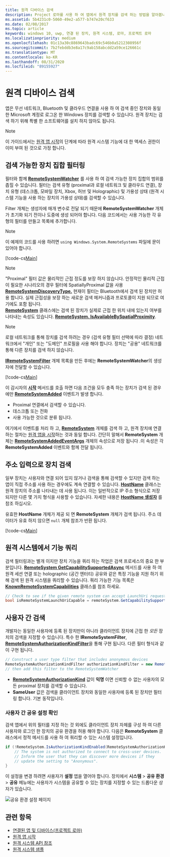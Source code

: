 ```yaml
---
title: 원격 디바이스 검색
description: Project 로마를 사용 하 여 앱에서 원격 장치를 검색 하는 방법을 알아봅니다.
ms.assetid: 5b4231c0-5060-49e2-a577-b747e20cf633
ms.date: 02/08/2017
ms.topic: article
keywords: windows 10, uwp, 연결 된 장치, 원격 시스템, 로마, 프로젝트 로마
ms.localizationpriority: medium
ms.openlocfilehash: 01c13a30c8869643badc69c546b0a5212308956f
ms.sourcegitcommit: 7b2febddb3e8a17c9ab158abcdd2a59ce126661c
ms.translationtype: MT
ms.contentlocale: ko-KR
ms.lasthandoff: 08/31/2020
ms.locfileid: "89155927"
---
```

# <a name="discover-remote-devices"></a>원격 디바이스 검색
앱은 무선 네트워크, Bluetooth 및 클라우드 연결을 사용 하 여 검색 중인 장치와 동일한 Microsoft 계정로 로그온 한 Windows 장치를 검색할 수 있습니다. 원격 장치는 검색 하기 위해 특별 한 소프트웨어를 설치 하지 않아도 됩니다.

> [!NOTE]
> 이 가이드에서는 [원격 앱 시작](launch-a-remote-app.md)의 단계에 따라 원격 시스템 기능에 대 한 액세스 권한이 이미 부여 된 것으로 가정 합니다.

## <a name="filter-the-set-of-discoverable-devices"></a>검색 가능한 장치 집합 필터링
필터와 함께 [**RemoteSystemWatcher**](/uwp/api/Windows.System.RemoteSystems.RemoteSystemWatcher) 를 사용 하 여 검색 가능한 장치 집합의 범위를 좁힐 수 있습니다. 필터는 검색 유형 (proximal과 로컬 네트워크 및 클라우드 연결), 장치 유형 (데스크톱, 모바일 장치, Xbox, 허브 및 Holographic) 및 가용성 상태 (원격 시스템 기능을 사용 하는 장치의 가용성 상태)를 검색할 수 있습니다.

Filter 개체는 생성자에 매개 변수로 전달 되기 때문에 **RemoteSystemWatcher** 개체가 초기화 되기 전이나 도중에 생성 되어야 합니다. 다음 코드에서는 사용 가능한 각 유형의 필터를 만들고 목록에 추가합니다.

> [!NOTE]
> 이 예제의 코드를 사용 하려면 `using Windows.System.RemoteSystems` 파일에 문이 있어야 합니다.

[!code-cs[Main](./code/DiscoverDevices/MainPage.xaml.cs#SnippetMakeFilterList)]

> [!NOTE]
> "Proximal" 필터 값은 물리적인 근접 정도를 보장 하지 않습니다. 안정적인 물리적 근접이 필요한 시나리오의 경우 필터에 SpatiallyProximal 값을 사용 [**RemoteSystemDiscoveryType.**](/uwp/api/windows.system.remotesystems.remotesystemdiscoverytype) 현재이 필터는 Bluetooth에서 검색 된 장치만 허용 합니다. 실제 근접성을 보장 하는 새로운 검색 메커니즘과 프로토콜이 지원 되므로 여기에도 포함 됩니다.  
[**RemoteSystem**](/uwp/api/Windows.System.RemoteSystems.RemoteSystem) 클래스에는 검색 된 장치가 실제로 근접 한 위치 내에 있는지 여부를 나타내는 속성도 있습니다. [**RemoteSystem. IsAvailableBySpatialProximity**](/uwp/api/Windows.System.RemoteSystems.RemoteSystem.IsAvailableByProximity).

> [!NOTE]
> 로컬 네트워크를 통해 장치를 검색 하려는 경우 (검색 유형 필터 선택에 따라 결정) 네트워크에서 "개인" 또는 "도메인" 프로필을 사용 해야 합니다. 장치는 "공용" 네트워크를 통해 다른 장치를 검색 하지 않습니다.

[**IRemoteSystemFilter**](/uwp/api/Windows.System.RemoteSystems.IRemoteSystemFilter) 개체 목록을 만든 후에는 **RemoteSystemWatcher**의 생성자에 전달할 수 있습니다.

[!code-cs[Main](./code/DiscoverDevices/MainPage.xaml.cs#SnippetCreateWatcher)]

이 감시자의 [**시작**](/uwp/api/windows.system.remotesystems.remotesystemwatcher.start) 메서드를 호출 하면 다음 조건을 모두 충족 하는 장치가 검색 된 경우에만 [**RemoteSystemAdded**](/uwp/api/windows.system.remotesystems.remotesystemwatcher.remotesystemadded) 이벤트가 발생 합니다.
* Proximal 연결에서 검색할 수 있습니다.
* 데스크톱 또는 전화
* 사용 가능한 것으로 분류 됩니다.

여기에서 이벤트를 처리 하 고, [**RemoteSystem**](/uwp/api/Windows.System.RemoteSystems.RemoteSystem) 개체를 검색 하 고, 원격 장치에 연결 하는 절차는 [원격 앱을 시작](launch-a-remote-app.md)하는 것과 동일 합니다. 간단히 말해서 **RemoteSystem** 개체는 [**RemoteSystemAddedEventArgs**](/uwp/api/Windows.System.RemoteSystems.RemoteSystemAddedEventArgs) 개체의 속성으로 저장 됩니다 .이 속성은 각 **RemoteSystemAdded** 이벤트와 함께 전달 됩니다.

## <a name="discover-devices-by-address-input"></a>주소 입력으로 장치 검색
일부 장치는 사용자와 연결 되어 있지 않거나 검색을 통해 검색할 수 있지만 검색 하는 앱이 직접 주소를 사용 하는 경우에도 계속 연결할 수 있습니다. [**HostName**](/uwp/api/windows.networking.hostname) 클래스는 원격 장치의 주소를 나타내는 데 사용 됩니다. 이는 일반적으로 IP 주소 형식으로 저장 되지만 다른 몇 가지 형식을 사용할 수 있습니다. 자세한 내용은 [**HostName 생성자**](/uwp/api/windows.networking.hostname.-ctor) 를 참조 하십시오.

유효한 **HostName** 개체가 제공 되 면 **RemoteSystem** 개체가 검색 됩니다. 주소 데이터가 유효 하지 않으면 `null` 개체 참조가 반환 됩니다.

[!code-cs[Main](./code/DiscoverDevices/MainPage.xaml.cs#SnippetFindByHostName)]

## <a name="querying-a-capability-on-a-remote-system"></a>원격 시스템에서 기능 쿼리

검색 필터링과는 별개 이지만 장치 기능을 쿼리 하는 작업은 검색 프로세스의 중요 한 부분입니다. [**RemoteSystem GetCapabilitySupportedAsync**](/uwp/api/windows.system.remotesystems.remotesystem.GetCapabilitySupportedAsync) 메서드를 사용 하 여 원격 세션 연결 또는 holographic (공간 엔터티) 공유와 같은 특정 기능을 지원 하기 위해 검색 된 원격 시스템을 쿼리할 수 있습니다. 쿼리 가능한 기능 목록은 [**KnownRemoteSystemCapabilities**](/uwp/api/windows.system.remotesystems.knownremotesystemcapabilities) 클래스를 참조 하세요.

```csharp
// Check to see if the given remote system can accept LaunchUri requests
bool isRemoteSystemLaunchUriCapable = remoteSystem.GetCapabilitySupportedAsync(KnownRemoteSystemCapabilities.LaunchUri);
```

## <a name="cross-user-discovery"></a>사용자 간 검색

개발자는 동일한 사용자에 등록 된 장치만이 아니라 클라이언트 장치에 근접 한 _모든_ 장치의 검색을 지정할 수 있습니다. 특수 한 **IRemoteSystemFilter**, [**RemoteSystemAuthorizationKindFilter**](/uwp/api/windows.system.remotesystems.remotesystemauthorizationkindfilter)을 통해 구현 됩니다. 다른 필터 형식과 같이 구현 됩니다.

```csharp
// Construct a user type filter that includes anonymous devices
RemoteSystemAuthorizationKindFilter authorizationKindFilter = new RemoteSystemAuthorizationKindFilter(RemoteSystemAuthorizationKind.Anonymous);
// then add this filter to the RemoteSystemWatcher
```

* [**RemoteSystemAuthorizationKind**](/uwp/api/windows.system.remotesystems.remotesystemauthorizationkind) 값이 **익명** 이면 신뢰할 수 없는 사용자의 모든 proximal 장치를 검색할 수 있습니다.
* **SameUser** 값은 검색을 클라이언트 장치와 동일한 사용자에 등록 된 장치만 필터링 합니다. 기본 동작입니다.

### <a name="checking-the-cross-user-sharing-settings"></a>사용자 간 공유 설정 확인

검색 앱에서 위의 필터를 지정 하는 것 외에도 클라이언트 장치 자체를 구성 하 여 다른 사용자와 로그인 한 장치의 공유 환경을 허용 해야 합니다. 다음은 **RemoteSystem** 클래스에서 정적 메서드를 사용 하 여 쿼리할 수 있는 시스템 설정입니다.

```csharp
if (!RemoteSystem.IsAuthorizationKindEnabled(RemoteSystemAuthorizationKind.Anonymous)) {
    // The system is not authorized to connect to cross-user devices. 
    // Inform the user that they can discover more devices if they
    // update the setting to "Anonymous".
}
```

이 설정을 변경 하려면 사용자가 **설정** 앱을 열어야 합니다. 장치에서 **시스템**  >  **공유 환경**  >  **공유** 메뉴에는 사용자가 시스템을 공유할 수 있는 장치를 지정할 수 있는 드롭다운 상자가 있습니다.

![공유 환경 설정 페이지](images/shared-experiences-settings.png)

## <a name="related-topics"></a>관련 항목
* [연결된 앱 및 디바이스(프로젝트 로마)](connected-apps-and-devices.md)
* [원격 앱 시작](launch-a-remote-app.md)
* [원격 시스템 API 참조](/uwp/api/Windows.System.RemoteSystems)
* [원격 시스템 샘플](https://github.com/Microsoft/Windows-universal-samples/tree/dev/Samples/RemoteSystems)